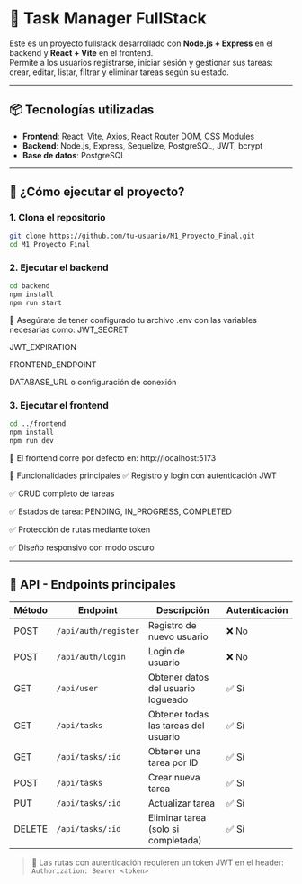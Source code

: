 # 🧠 Task Manager FullStack

Este es un proyecto fullstack desarrollado con **Node.js + Express** en el backend y **React + Vite** en el frontend.  
Permite a los usuarios registrarse, iniciar sesión y gestionar sus tareas: crear, editar, listar, filtrar y eliminar tareas según su estado.

---

## 📦 Tecnologías utilizadas

- **Frontend**: React, Vite, Axios, React Router DOM, CSS Modules  
- **Backend**: Node.js, Express, Sequelize, PostgreSQL, JWT, bcrypt  
- **Base de datos**: PostgreSQL

---

## 🚀 ¿Cómo ejecutar el proyecto?

### 1. Clona el repositorio

```bash
git clone https://github.com/tu-usuario/M1_Proyecto_Final.git
cd M1_Proyecto_Final
```
### 2. Ejecutar el backend
```bash
cd backend
npm install
npm run start
```
🔐 Asegúrate de tener configurado tu archivo .env con las variables necesarias como:
JWT_SECRET

JWT_EXPIRATION

FRONTEND_ENDPOINT

DATABASE_URL o configuración de conexión

### 3. Ejecutar el frontend
```bash
cd ../frontend
npm install
npm run dev
```
📍 El frontend corre por defecto en: http://localhost:5173

📝 Funcionalidades principales
✅ Registro y login con autenticación JWT

✅ CRUD completo de tareas

✅ Estados de tarea: PENDING, IN_PROGRESS, COMPLETED

✅ Protección de rutas mediante token

✅ Diseño responsivo con modo oscuro

---

## 📡 API - Endpoints principales

| Método | Endpoint             | Descripción                         | Autenticación |
|--------|----------------------|-------------------------------------|---------------|
| POST   | `/api/auth/register` | Registro de nuevo usuario           | ❌ No         |
| POST   | `/api/auth/login`    | Login de usuario                    | ❌ No         |
| GET    | `/api/user`          | Obtener datos del usuario logueado  | ✅ Sí         |
| GET    | `/api/tasks`         | Obtener todas las tareas del usuario| ✅ Sí         |
| GET    | `/api/tasks/:id`     | Obtener una tarea por ID            | ✅ Sí         |
| POST   | `/api/tasks`         | Crear nueva tarea                   | ✅ Sí         |
| PUT    | `/api/tasks/:id`     | Actualizar tarea                    | ✅ Sí         |
| DELETE | `/api/tasks/:id`     | Eliminar tarea (solo si completada) | ✅ Sí         |

> 🔐 Las rutas con autenticación requieren un token JWT en el header:  
> `Authorization: Bearer <token>`
